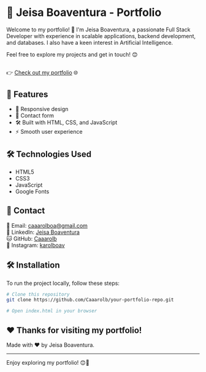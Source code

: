 # 🌟 Jeisa Boaventura - Portfolio

Welcome to my portfolio! 🚀 I'm Jeisa Boaventura, a passionate Full Stack Developer with experience in scalable applications, backend development, and databases. I also have a keen interest in Artificial Intelligence.

Feel free to explore my projects and get in touch! 😊

## 
👉 [Check out my portfolio](https://caaarolb.github.io/Caaarolb-portfolio-en/) 🌐

## 📌 Features
- 🎨 Responsive design
- 💌 Contact form
- 🛠 Built with HTML, CSS, and JavaScript
- ⚡ Smooth user experience

## 🛠 Technologies Used
- HTML5
- CSS3
- JavaScript
- Google Fonts


## 📩 Contact
📧 Email: caaarolboa@gmail.com   
💼 LinkedIn: [Jeisa Boaventura](https://www.linkedin.com/in/-caroline-boaventura/)  
🐱 GitHub: [Caaarolb](https://github.com/Caaarolb)  
📸 Instagram: [karolboav](https://www.instagram.com/karolboav/)

## 🛠 Installation
To run the project locally, follow these steps:

```bash
# Clone this repository
git clone https://github.com/Caaarolb/your-portfolio-repo.git

# Open index.html in your browser
```

## ❤️ Thanks for visiting my portfolio!
Made with ❤️ by Jeisa Boaventura.

---

Enjoy exploring my portfolio! 😊🎉

